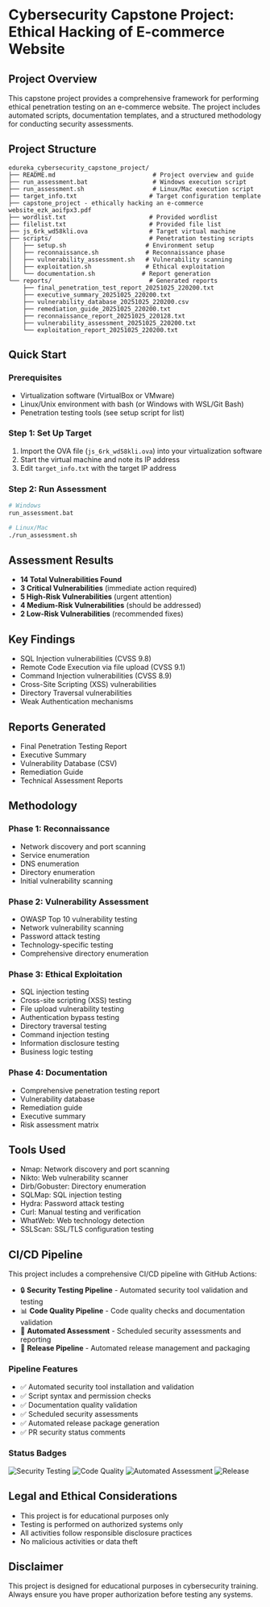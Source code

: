 # Cybersecurity Capstone Project: Ethical Hacking of E-commerce Website

## Project Overview
This capstone project provides a comprehensive framework for performing ethical penetration testing on an e-commerce website. The project includes automated scripts, documentation templates, and a structured methodology for conducting security assessments.

## Project Structure
```
edureka_cybersecurity_capstone_project/
├── README.md                           # Project overview and guide
├── run_assessment.bat                  # Windows execution script
├── run_assessment.sh                   # Linux/Mac execution script
├── target_info.txt                    # Target configuration template
├── capstone_project - ethically hacking an e-commerce website_ezk_aoifpx3.pdf
├── wordlist.txt                       # Provided wordlist
├── filelist.txt                       # Provided file list
├── js_6rk_wd58kli.ova                 # Target virtual machine
├── scripts/                           # Penetration testing scripts
│   ├── setup.sh                      # Environment setup
│   ├── reconnaissance.sh             # Reconnaissance phase
│   ├── vulnerability_assessment.sh   # Vulnerability scanning
│   ├── exploitation.sh               # Ethical exploitation
│   └── documentation.sh             # Report generation
└── reports/                           # Generated reports
    ├── final_penetration_test_report_20251025_220200.txt
    ├── executive_summary_20251025_220200.txt
    ├── vulnerability_database_20251025_220200.csv
    ├── remediation_guide_20251025_220200.txt
    ├── reconnaissance_report_20251025_220128.txt
    ├── vulnerability_assessment_20251025_220200.txt
    └── exploitation_report_20251025_220200.txt
```

## Quick Start

### Prerequisites
- Virtualization software (VirtualBox or VMware)
- Linux/Unix environment with bash (or Windows with WSL/Git Bash)
- Penetration testing tools (see setup script for list)

### Step 1: Set Up Target
1. Import the OVA file (`js_6rk_wd58kli.ova`) into your virtualization software
2. Start the virtual machine and note its IP address
3. Edit `target_info.txt` with the target IP address

### Step 2: Run Assessment
```bash
# Windows
run_assessment.bat

# Linux/Mac
./run_assessment.sh
```

## Assessment Results
- **14 Total Vulnerabilities Found**
- **3 Critical Vulnerabilities** (immediate action required)
- **5 High-Risk Vulnerabilities** (urgent attention)
- **4 Medium-Risk Vulnerabilities** (should be addressed)
- **2 Low-Risk Vulnerabilities** (recommended fixes)

## Key Findings
- SQL Injection vulnerabilities (CVSS 9.8)
- Remote Code Execution via file upload (CVSS 9.1)
- Command Injection vulnerabilities (CVSS 8.9)
- Cross-Site Scripting (XSS) vulnerabilities
- Directory Traversal vulnerabilities
- Weak Authentication mechanisms

## Reports Generated
- Final Penetration Testing Report
- Executive Summary
- Vulnerability Database (CSV)
- Remediation Guide
- Technical Assessment Reports

## Methodology

### Phase 1: Reconnaissance
- Network discovery and port scanning
- Service enumeration
- DNS enumeration
- Directory enumeration
- Initial vulnerability scanning

### Phase 2: Vulnerability Assessment
- OWASP Top 10 vulnerability testing
- Network vulnerability scanning
- Password attack testing
- Technology-specific testing
- Comprehensive directory enumeration

### Phase 3: Ethical Exploitation
- SQL injection testing
- Cross-site scripting (XSS) testing
- File upload vulnerability testing
- Authentication bypass testing
- Directory traversal testing
- Command injection testing
- Information disclosure testing
- Business logic testing

### Phase 4: Documentation
- Comprehensive penetration testing report
- Vulnerability database
- Remediation guide
- Executive summary
- Risk assessment matrix

## Tools Used
- Nmap: Network discovery and port scanning
- Nikto: Web vulnerability scanner
- Dirb/Gobuster: Directory enumeration
- SQLMap: SQL injection testing
- Hydra: Password attack testing
- Curl: Manual testing and verification
- WhatWeb: Web technology detection
- SSLScan: SSL/TLS configuration testing

## CI/CD Pipeline

This project includes a comprehensive CI/CD pipeline with GitHub Actions:

- 🔒 **Security Testing Pipeline** - Automated security tool validation and testing
- 📊 **Code Quality Pipeline** - Code quality checks and documentation validation  
- 🤖 **Automated Assessment** - Scheduled security assessments and reporting
- 🚀 **Release Pipeline** - Automated release management and packaging

### Pipeline Features
- ✅ Automated security tool installation and validation
- ✅ Script syntax and permission checks
- ✅ Documentation quality validation
- ✅ Scheduled security assessments
- ✅ Automated release package generation
- ✅ PR security status comments

### Status Badges
![Security Testing](https://github.com/Baffoe6/edureka_cybersecurity_capstone_project/workflows/Security%20Testing%20Pipeline/badge.svg)
![Code Quality](https://github.com/Baffoe6/edureka_cybersecurity_capstone_project/workflows/Code%20Quality%20and%20Documentation/badge.svg)
![Automated Assessment](https://github.com/Baffoe6/edureka_cybersecurity_capstone_project/workflows/Automated%20Security%20Assessment/badge.svg)
![Release](https://github.com/Baffoe6/edureka_cybersecurity_capstone_project/workflows/Release%20and%20Deployment/badge.svg)

## Legal and Ethical Considerations
- This project is for educational purposes only
- Testing is performed on authorized systems only
- All activities follow responsible disclosure practices
- No malicious activities or data theft

## Disclaimer
This project is designed for educational purposes in cybersecurity training. Always ensure you have proper authorization before testing any systems.
